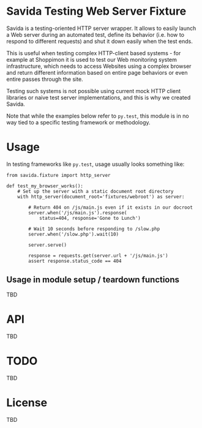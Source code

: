 Savida Testing Web Server Fixture
=================================
Savida is a testing-oriented HTTP server wrapper. It allows to easily
launch a Web server during an automated test, define its behavior (i.e.
how to respond to different requests) and shut it down easily when the
test ends.

This is useful when testing complex HTTP-client based systems - for
example at Shoppimon it is used to test our Web monitoring system
infrastructure, which needs to access Websites using a complex browser
and return different information based on entire page behaviors or even
entire passes through the site.

Testing such systems is not possible using current mock HTTP client
libraries or naive test server implementations, and this is why we
created Savida.

Note that while the examples below refer to `py.test`, this module is in
no way tied to a specific testing framework or methodology.

# Usage
In testing frameworks like `py.test`, usage usually looks something
like:

    from savida.fixture import http_server

    def test_my_browser_works():
        # Set up the server with a static document root directory
        with http_server(document_root='fixtures/webroot') as server:

            # Return 404 on /js/main.js even if it exists in our docroot
            server.when('/js/main.js').response(
                status=404, response='Gone to Lunch')

            # Wait 10 seconds before responding to /slow.php
            server.when('/slow.php').wait(10)

            server.serve()

            response = requests.get(server.url + '/js/main.js')
            assert response.status_code == 404

## Usage in module setup / teardown functions
TBD

# API
TBD

# TODO
TBD

# License
TBD
